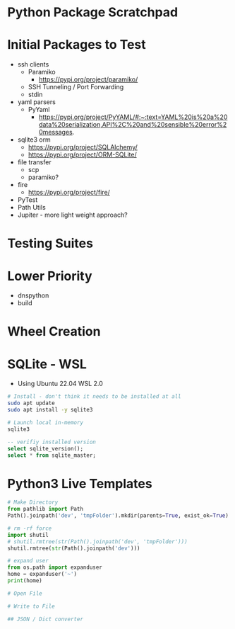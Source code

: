 # Python Package Scratchpad

# Initial Packages to Test
* ssh clients
  * Paramiko
    * https://pypi.org/project/paramiko/
  * SSH Tunneling / Port Forwarding
  * stdin
* yaml parsers
  * PyYaml
    * https://pypi.org/project/PyYAML/#:~:text=YAML%20is%20a%20data%20serialization,API%2C%20and%20sensible%20error%20messages.
* sqlite3 orm
  * https://pypi.org/project/SQLAlchemy/
  * https://pypi.org/project/ORM-SQLite/
* file transfer
  * scp
  * paramiko?
* fire
  * https://pypi.org/project/fire/
* PyTest
* Path Utils
* Jupiter - more light weight approach?

# Testing Suites

# Lower Priority
* dnspython
* build

# Wheel Creation


# SQLite - WSL
* Using Ubuntu 22.04 WSL 2.0
```bash
# Install - don't think it needs to be installed at all
sudo apt update
sudo apt install -y sqlite3

# Launch local in-memory
sqlite3
```
```sql
-- verifiy installed version
select sqlite_version();
select * from sqlite_master;
```

# Python3 Live Templates
```python
# Make Directory
from pathlib import Path
Path().joinpath('dev', 'tmpFolder').mkdir(parents=True, exist_ok=True)

# rm -rf force
import shutil
# shutil.rmtree(str(Path().joinpath('dev', 'tmpFolder')))
shutil.rmtree(str(Path().joinpath('dev')))

# expand user
from os.path import expanduser
home = expanduser('~')
print(home)

# Open File

# Write to File

## JSON / Dict converter

```